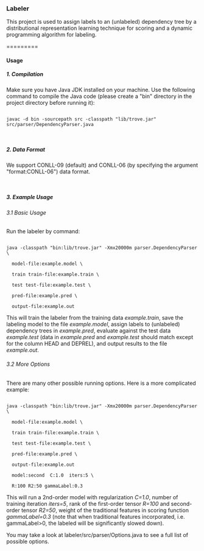 

### Labeler



This project is used to assign labels to an (unlabeled) dependency tree by a distributional representation learning technique for scoring and a dynamic programming algorithm for labeling. 



=========



#### Usage



##### 1. Compilation



Make sure you have Java JDK installed on your machine. Use the following command to compile the Java code (please create a "bin" directory in the project directory before running it):

```

javac -d bin -sourcepath src -classpath "lib/trove.jar" src/parser/DependencyParser.java

```





<br> 



##### 2. Data Format



We support CONLL-09 (default) and CONLL-06 (by specifying the argument "format:CONLL-06") data format.





<br>



##### 3. Example Usage



###### 3.1 Basic Usage



Run the labeler by command:

```

java -classpath "bin:lib/trove.jar" -Xmx20000m parser.DependencyParser \

  model-file:example.model \

  train train-file:example.train \

  test test-file:example.test \

  pred-file:example.pred \

  output-file:example.out

```

This will train the labeler from the training data *example.train*, save the labeling model to the file *example.model*, assign labels to (unlabeled) dependency trees in *example.pred*, evaluate against the test data *example.test* (data in *example.pred* and *example.test* should match except for the column HEAD and DEPREL), and output results to the file *example.out*.





###### 3.2 More Options



There are many other possible running options. Here is a more complicated example:

```

java -classpath "bin:lib/trove.jar" -Xmx20000m parser.DependencyParser \

  model-file:example.model \

  train train-file:example.train \

  test test-file:example.test \

  pred-file:example.pred \

  output-file:example.out

  model:second  C:1.0  iters:5 \

  R:100 R2:50 gammaLabel:0.3

```

This will run a 2nd-order model with regularization *C=1.0*, number of training iteration *iters=5*, rank of the first-order tensor *R=100* and second-order tensor *R2=50*, weight of the traditional features in scoring function *gammaLabel=0.3* (note that when traditional features incorporated, i.e. gammaLabel>0, the labeled will be significantly slowed down).



You may take a look at labeler/src/parser/Options.java to see a full list of possible options.
